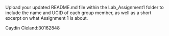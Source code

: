Upload your updated README.md file within the Lab_Assignment1 folder to include the
name and UCID of each group member, as well as a short excerpt on what Assignment 1 is about.

Caydin Cleland:30162848

